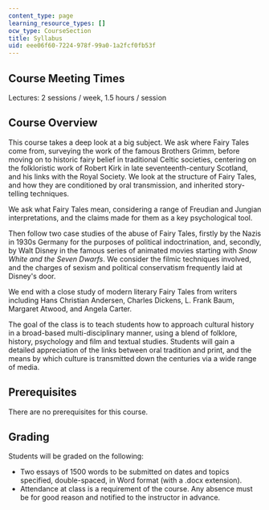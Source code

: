 ```yaml
---
content_type: page
learning_resource_types: []
ocw_type: CourseSection
title: Syllabus
uid: eee06f60-7224-978f-99a0-1a2fcf0fb53f
---
```


Course Meeting Times
--------------------

Lectures: 2 sessions / week, 1.5 hours / session

Course Overview
---------------

This course takes a deep look at a big subject. We ask where Fairy Tales come from, surveying the work of the famous Brothers Grimm, before moving on to historic fairy belief in traditional Celtic societies, centering on the folkloristic work of Robert Kirk in late seventeenth-century Scotland, and his links with the Royal Society. We look at the structure of Fairy Tales, and how they are conditioned by oral transmission, and inherited story-telling techniques.

We ask what Fairy Tales mean, considering a range of Freudian and Jungian interpretations, and the claims made for them as a key psychological tool.

Then follow two case studies of the abuse of Fairy Tales, firstly by the Nazis in 1930s Germany for the purposes of political indoctrination, and, secondly, by Walt Disney in the famous series of animated movies starting with _Snow White and the Seven Dwarfs_. We consider the filmic techniques involved, and the charges of sexism and political conservatism frequently laid at Disney's door.

We end with a close study of modern literary Fairy Tales from writers including Hans Christian Andersen, Charles Dickens, L. Frank Baum, Margaret Atwood, and Angela Carter.

The goal of the class is to teach students how to approach cultural history in a broad-based multi-disciplinary manner, using a blend of folklore, history, psychology and film and textual studies. Students will gain a detailed appreciation of the links between oral tradition and print, and the means by which culture is transmitted down the centuries via a wide range of media.

Prerequisites
-------------

There are no prerequisites for this course.

Grading
-------

Students will be graded on the following:

*   Two essays of 1500 words to be submitted on dates and topics specified, double-spaced, in Word format (with a .docx extension).
*   Attendance at class is a requirement of the course. Any absence must be for good reason and notified to the instructor in advance.